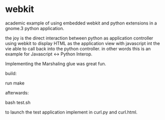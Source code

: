 webkit
======

academic example of using embedded webkit and python extensions in a gnome.3 python application.

the joy is the direct interaction between python as application controller using
webkit to display HTML as the application view with javascript int the vie able to call
back into the python controller. in other words this is an example for Javascript <-> Python Interop.

Implementing the Marshaling glue was great fun.

build:

  run make

afterwards:

  bash test.sh
  
to launch the test application implement in curl.py and curl.html.
